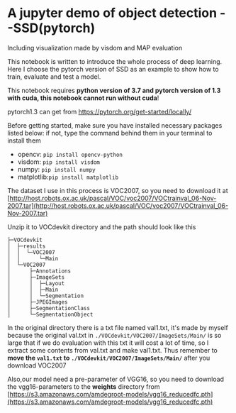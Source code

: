 # A jupyter demo of object detection --SSD(pytorch)
Including visualization made by visdom and MAP evaluation 

This notebook is written to introduce the whole process of deep learning. Here I choose the pytorch version of SSD as an example to show how to train, evaluate and test a model.

This notebook requires **python version of 3.7 and pytorch version of 1.3 with cuda, this notebook cannot run without cuda**!

pytorch1.3 can get from https://pytorch.org/get-started/locally/

Before getting started, make sure you have installed necessary packages listed below: if not, type the command behind them in your terminal to install them                 

 - opencv: `pip install opencv-python`
 - visdom: `pip install visdom`
 - numpy: `pip install numpy`
 - matplotlib:`pip install matplotlib`

The dataset I use in this process is VOC2007, so you need to download it at [http://host.robots.ox.ac.uk/pascal/VOC/voc2007/VOCtrainval_06-Nov-2007.tar](http://host.robots.ox.ac.uk/pascal/VOC/voc2007/VOCtrainval_06-Nov-2007.tar)

Unzip it to VOCdevkit directory and the path should look like this
```
├─VOCdevkit
│  ├─results
│  │  └─VOC2007
│  │      └─Main
│  └─VOC2007
│      ├─Annotations
│      ├─ImageSets
│      │  ├─Layout
│      │  ├─Main
│      │  └─Segmentation
│      ├─JPEGImages
│      ├─SegmentationClass
│      └─SegmentationObject
```
In the original directory there is a txt file named val1.txt, it's made by myself because the original val.txt in `./VOCdevkit/VOC2007/ImageSets/Main/` is so large that if we do evaluation with this txt it will cost a lot of time, so I extract some contents from val.txt and make val1.txt. Thus remember to
**move the `val1.txt` to `./VOCdevkit/VOC2007/ImageSets/Main/`** after you download VOC2007 

Also,our model need a pre-parameter of VGG16, so you need to download the vgg16-parameters to the **weights** directory from [https://s3.amazonaws.com/amdegroot-models/vgg16_reducedfc.pth](https://s3.amazonaws.com/amdegroot-models/vgg16_reducedfc.pth)
